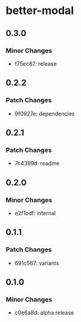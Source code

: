 # better-modal

## 0.3.0

### Minor Changes

- f75ec87: release

## 0.2.2

### Patch Changes

- 9f0927e: dependencies

## 0.2.1

### Patch Changes

- 7c4399d: readme

## 0.2.0

### Minor Changes

- e2f1bdf: internal

## 0.1.1

### Patch Changes

- 691c567: variants

## 0.1.0

### Minor Changes

- c0e6a8d: alpha release

